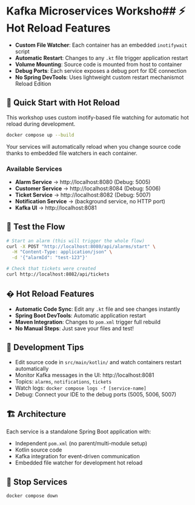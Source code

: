 # Kafka Microservices Worksho## ⚡ Hot Reload Features
- **Custom File Watcher**: Each container has an embedded `inotifywait` script
- **Automatic Restart**: Changes to any `.kt` file trigger application restart
- **Volume Mounting**: Source code is mounted from host to container
- **Debug Ports**: Each service exposes a debug port for IDE connection
- **No Spring DevTools**: Uses lightweight custom restart mechanismot Reload Edition

## 🚀 Quick Start with Hot Reload
This workshop uses custom inotify-based file watching for automatic hot reload during development.

```bash
docker compose up --build
```

Your services will automatically reload when you change source code thanks to embedded file watchers in each container.

### Available Services
- **Alarm Service** → http://localhost:8080 (Debug: 5005)
- **Customer Service** → http://localhost:8084 (Debug: 5006)  
- **Ticket Service** → http://localhost:8082 (Debug: 5007)
- **Notification Service** → (background service, no HTTP port)
- **Kafka UI** → http://localhost:8081

## 📡 Test the Flow
```bash
# Start an alarm (this will trigger the whole flow)
curl -X POST "http://localhost:8080/api/alarms/start" \
  -H "Content-Type: application/json" \
  -d '{"alarmId": "test-123"}'

# Check that tickets were created
curl http://localhost:8082/api/tickets
```

## � Hot Reload Features
- **Automatic Code Sync**: Edit any `.kt` file and see changes instantly
- **Spring Boot DevTools**: Automatic application restart
- **Maven Integration**: Changes to `pom.xml` trigger full rebuild
- **No Manual Steps**: Just save your files and test!

## 📖 Development Tips
- Edit source code in `src/main/kotlin/` and watch containers restart automatically
- Monitor Kafka messages in the UI: http://localhost:8081
- Topics: `alarms`, `notifications`, `tickets`
- Watch logs: `docker compose logs -f [service-name]`
- Debug: Connect your IDE to the debug ports (5005, 5006, 5007)

## 🏗️ Architecture
Each service is a standalone Spring Boot application with:
- Independent `pom.xml` (no parent/multi-module setup)
- Kotlin source code
- Kafka integration for event-driven communication
- Embedded file watcher for development hot reload

## 🛑 Stop Services
```bash
docker compose down
```
